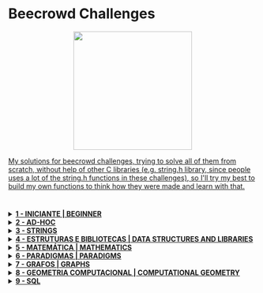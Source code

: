 # Beecrowd Challenges

<p align="center">
<a href="https://judge.beecrowd.com/en/profile/684623" target="_blank">
<img  width="240" src="https://resources.beecrowd.com.br/judge/img/5.0/logo-beecrowd.png?1635097036">
</p>

My solutions for beecrowd challenges, trying to solve all of them from scratch, without help of other C libraries (e.g. string.h library, since people uses a lot of the string.h functions in these challenges), so I'll try my best to build my own functions to think how they were made and learn with that.
#
<details>
  
  <summary><strong>1 - INICIANTE  | BEGINNER</strong></summary>
  
  <div>
    <table>
      <thead>
        <tr>
          <th align="center"><img width="100" src="https://raw.githubusercontent.com/jmnote/z-icons/master/svg/c.svg"></th>
          <th align="center"><img width="100" src="https://raw.githubusercontent.com/jmnote/z-icons/master/svg/cpp.svg"></th>
        </tr>
      </thead>
      <tbody>
        <tr>
          <td align="left"><a href="/1 - BEGINNER/C/1000 - Hello World!.c">1000 - Hello World!</a></th>
          <td align="left"><a href="/1 - BEGINNER/C++/1000 - Hello World!.cpp">1000 - Hello World!</a></th>
        </tr>
        <tr>
          <td align="left"><a href="/1 - BEGINNER/C/1001 - Extremamente Básico.c">1001 - Extremely Basic</th>
          <td align="left"><a href="/1 - BEGINNER/C++/1001 - Extremamente Básico.cpp">1001 - Extremely Basic</th>
        </tr>
        <tr>
          <td align="left"><a href="/1 - BEGINNER/C/1002 - Área do Círculo.c">1002 - Area of a Circle</th>
          <td align="left"><a href="/1 - BEGINNER/C++/1002 - Área do Círculo.cpp">1002 - Area of a Circle</th>
        </tr>
        <tr>
          <td align="left"><a href="/1 - BEGINNER/C/1003 - Soma Simples.c">1003 - Soma Simples</th>
          <td align="left"><a href="/1 - BEGINNER/C++/1003 - Soma Simples.cpp">1003 - Soma Simples</th>
        </tr>
        <tr>
          <td align="left"><a href="/1 - BEGINNER/C/1004 - Produto Simples.c">1004 - Produto Simples</th>
          <td align="left"><a href="/1 - BEGINNER/C++/1004 - Produto Simples.cpp">1004 - Produto Simples</th>
        </tr>
        <tr>
          <td align="left"><a href="/1 - BEGINNER/C/1005 - Média 1.c">1005 - Média 1</th>
          <td align="left"><a href="/1 - BEGINNER/C++/1005 - Média 1.cpp">1005 - Média 1</th>
        </tr>
        <tr>
          <td align="left"><a href="/1 - BEGINNER/C/1006 - Média 2.c">1006 - Média 2</th>
          <td align="left"><a href="/1 - BEGINNER/C++/1006 - Média 2.cpp">1006 - Média 2</th>
        </tr>
        <tr>
          <td align="left"><a href="/1 - BEGINNER/C/1007 - Diferença.c">1007 - Diferença</th>
          <td align="left"><a href="/1 - BEGINNER/C++/1007 - Diferença.cpp">1007 - Diferença</th>
        </tr>
        <tr>
          <td align="left"><a href="/1 - BEGINNER/C/1008 - Salário.c">1008 - Salário</th>
          <td align="left"><a href="/1 - BEGINNER/C++/1008 - Salário.cpp">1008 - Salário</th>
        </tr>
        <tr>
          <td align="left"><a href="/1 - BEGINNER/C/1009 - Salário com Bônus.c">1009 - Salário com Bônus</th>
          <td align="left"><a href="/1 - BEGINNER/C++/1009 - Salário com Bônus.cpp">1009 - Salário com Bônus</th>
        </tr>
        <tr>
          <td align="left"><a href="/1 - BEGINNER/C/1010 - Cálculo Simples.c">1010 - Cálculo Simples</th>
          <td align="left"><a href="/1 - BEGINNER/C++/1010 - Cálculo Simples.cpp">1010 - Cálculo Simples</th>
        </tr>
        <tr>
          <td align="left"><a href="/1 - BEGINNER/C/1011 - Esfera.c">1011 - Esfera</th>
          <td align="left"><a href="">1011 - Esfera</th>
        </tr>
        <tr>
          <td align="left"><a href="/1 - BEGINNER/C/1012 - Área.c">1012 - Área</th>
          <td align="left"><a href="">1012 - Área</th>
        </tr>
        <tr>
          <td align="left"><a href="/1 - BEGINNER/C/1013 - O Maior.c">1013 - O Maior</th>
          <td align="left"><a href="">1013 - O Maior</th>
        </tr>
        <tr>
          <td align="left"><a href="/1 - BEGINNER/C/1014 - Consumo.c">1014 - Consumo</th>
          <td align="left"><a href="">1014 - Consumo</th>
        </tr>
        <tr>
          <td align="left"><a href="/1 - BEGINNER/C/1015 - Distância Entre Dois Pontos.c">1015 - Distância Entre Dois Pontos</th>
          <td align="left"><a href="">1015 - Distância Entre Dois Pontos</th>
        </tr>
        <tr>
          <td align="left"><a href="/1 - BEGINNER/C/1016 - Distância.c">1016 - Distância</th>
          <td align="left"><a href="">1016 - Distância</th>
        </tr>
        <tr>
          <td align="left"><a href="/1 - BEGINNER/C/1017 - Gasto de Combustível.c">1017 - Gasto de Combustível</th>
          <td align="left"><a href="">1017 - Gasto de Combustível</th>
        </tr>
        <tr>
          <td align="left"><a href="/1 - BEGINNER/C/1018 - Cédulas.c">1018 - Cédulas</th>
          <td align="left"><a href="">1018 - Cédulas</th>
        </tr>
        <tr>
          <td align="left"><a href="/1 - BEGINNER/C/1019 - Conversão de Tempo.c">1019 - Conversão de Tempo</th>
          <td align="left"><a href="">1019 - Conversão de Tempo</th>
        </tr>
        <tr>
          <td align="left"><a href="/1 - BEGINNER/C/1020 - Idade em Dias.c">1020 - Idade em Dias</th>
          <td align="left"><a href="">1020 - Idade em Dias</th>
        </tr>
        <tr>
          <td align="left"><a href="/1 - BEGINNER/C/1021 - Notas e Moedas.c">1021 - Notas e Moedas</th>
          <td align="left"><a href="">1021 - Notas e Moedas</th>
        </tr>
        <tr>
          <td align="left"><a href="/1 - BEGINNER/C/1035 - Teste de Seleção 1.c">1035 - Teste de Seleção 1</th>
          <td align="left"><a href="">1035 - Teste de Seleção 1</th>
        </tr>
        <tr>
          <td align="left"><a href="/1 - BEGINNER/C/1036 - Fórmula de Bhaskara.c">1036 - Fórmula de Bhaskara</th>
          <td align="left"><a href="">1036 - Fórmula de Bhaskara</th>
        </tr>
      </tbody>
    </table>
  </div>  
</details>

<details>
  
  <summary><strong>2 - AD-HOC</strong></summary>
  
  <div>
    <table>
      <thead>
        <tr>
          <th align="center">2 - AD-HOC</th>
        </tr>
      </thead>
      <tbody>
        <tr>
          <td align="left"><a href=""></a></th>
        </tr>
      </tbody>
    </table>
  </div>  
  
</details>

<details>
  
  <summary><strong>3 - STRINGS</strong></summary>
  
  <div>
    <table>
      <thead>
        <tr>
          <th align="center">3 - STRINGS</th>
        </tr>
      </thead>
      <tbody>
        <tr>
          <td align="left"><a href=""></a></th>
        </tr>
      </tbody>
    </table>
  </div>  
  
</details>

<details>
  
  <summary><strong>4 - ESTRUTURAS E BIBLIOTECAS  | DATA STRUCTURES AND LIBRARIES</strong></summary>
  
  <div>
    <table>
      <thead>
        <tr>
          <th align="center">4 - ESTRUTURAS E BIBLIOTECAS  | DATA STRUCTURES AND LIBRARIES</th>
        </tr>
      </thead>
      <tbody>
        <tr>
          <td align="left"><a href=""></a></th>
        </tr>
      </tbody>
    </table>
  </div> 
  
</details>

<details>
  <summary><strong> 5 - MATEMÁTICA | MATHEMATICS</strong></summary>
</details>

<details>
  <summary><strong> 6 - PARADIGMAS | PARADIGMS</strong></summary>
</details>

<details>
  <summary><strong> 7 - GRAFOS | GRAPHS</strong></summary>
</details>

<details>
  <summary><strong> 8 - GEOMETRIA COMPUTACIONAL | COMPUTATIONAL GEOMETRY</strong></summary>
</details>

<details>
  <summary><strong> 9 - SQL</strong></summary>
</details>
